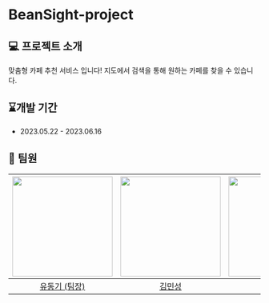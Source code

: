 # **BeanSight-project**

## 💻 프로젝트 소개

맞춤형 카페 추천 서비스 입니다!
지도에서 검색을 통해 원하는 카페를 찾을 수 있습니다.

## ⌛개발 기간

- 2023.05.22 - 2023.06.16

## 🦁 팀원

| [<img src="https://avatars.githubusercontent.com/udonggi" width="200">](https://github.com/udonggi) | [<img src="https://avatars.githubusercontent.com/Aidennnn97" width="200">](https://github.com/Aidennnn97) | [<img src="https://avatars.githubusercontent.com/chanosong" width="200">](https://github.com/chanosong) | [<img src="https://avatars.githubusercontent.com/Min9807" width="200">](https://github.com/Min9807) |  
|:-----------------------------------------------------------------------------------------------------:|:-----------------------------------------------------------------------------------------------------:|:-------------------------------------------------------------------------------------------------------:|:---------------------------------------------------------------------------------------------------:|
|                                [유동기 (팀장)](https://github.com/udonggi)                                |                                  [김민성](https://github.com/Aidennnn97)                                   |                                   [송찬호](https://github.com/chanosong)                                   |                                  [이정민](https://github.com/Min9807)                                  |




